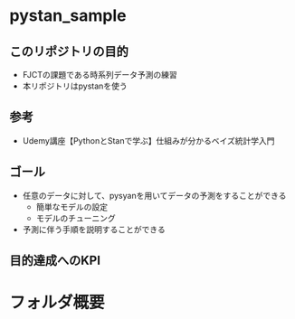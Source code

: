# pystan_sample
## このリポジトリの目的
- FJCTの課題である時系列データ予測の練習
- 本リポジトリはpystanを使う

## 参考
- Udemy講座【PythonとStanで学ぶ】仕組みが分かるベイズ統計学入門

## ゴール
- 任意のデータに対して、pysyanを用いてデータの予測をすることができる
  - 簡単なモデルの設定
  - モデルのチューニング
- 予測に伴う手順を説明することができる

## 目的達成へのKPI

# フォルダ概要
